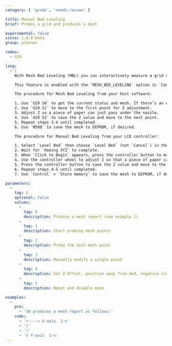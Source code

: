 ```yaml
---
category: [ 'gcode', 'needs-review' ]

title: Manual Bed Leveling
brief: Probes a grid and produces a mesh

experimental: false
since: 1.0.0-beta
group: planner

codes:
  - G29

long:
  - |
    With Mesh Bed Leveling (MBL) you can interactively measure a grid of Z heights without a bed probe. The only tool required is a piece of paper or a feeler gauge. MBL uses the mesh to compensate for variations in height across the bed.

    This feature is enabled with the `MESH_BED_LEVELING` option in `Configuration.h`. Users with a probe should enable one of the [AUTO_BED_LEVELING_*](G29.html) options instead.

    The procedure for Mesh Bed Leveling from your host software:

    1. Use `G29 S0` to get the current status and mesh. If there’s an existing mesh, you can send M420 S1 to use it.
    2. Use `G29 S1` to move to the first point for Z adjustment.
    3. Adjust Z so a piece of paper can just pass under the nozzle.
    4. Use `G29 S2` to save the Z value and move to the next point.
    5. Repeat steps 3-4 until completed.
    6. Use `M500` to save the mesh to EEPROM, if desired.

    The procedure for Manual Bed Leveling from your LCD controller:

    1. Select `Level Bed` then choose `Level Bed` (not `Cancel`) in the sub-menu.
    2. Wait for `Homing XYZ` to complete.
    3. When `Click to Begin` appears, press the controller button to move to the first point.
    4. Use the controller wheel to adjust Z so that a piece of paper can just pass under the nozzle.
    5. Press the controller button to save the Z value and move to the next point.
    6. Repeat steps 4-5 until completed.
    7. Use `Control` > `Store memory` to save the mesh to EEPROM, if desired.

parameters:
  -
    tag: S
    optional: false
    values:
      -
        tag: 0
        description: Produce a mesh report (see example 1)
      -
        tag: 1
        description: Start probing mesh points
      -
        tag: 2
        description: Probe the next mesh point
      -
        tag: 3
        description: Manually modify a single point
      -
        tag: 4
        description: Set Z-Offset, positive away from bed, negative closer to bed.
      -
        tag: 5
        description: Reset and disable mesh

examples:
  -
    pre:
      - 'S0 produces a mesh report as follows:'
    code:
      - '+----> X-axis  1-n'
      - '|'
      - '|'
      - 'v Y-axis  1-n'
---
```


